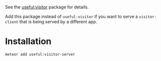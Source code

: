 See the [useful:visitor](https://github.com/usefulio/visitor) package for details.

Add this package instead of `useful:visitor` if you want
to serve a `visitor-client` that is being served by a different
app.

# Installation

`meteor add useful:visitor-server`